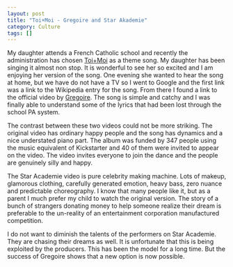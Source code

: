 ```yaml
---
layout: post
title: "Toi+Moi - Gregoire and Star Akademie"
category: Culture
tags: []
---
```


My daughter attends a French Catholic school and recently the
administration has chosen
[Toi+Moi](https://www.youtube.com/watch?v=W5zMPmu-EJw) as a theme
song. My daughter has been singing it almost non stop. It is wonderful
to see her so excited and I am enjoying her version of the song. One
evening she wanted to hear the song at home, but we have do not have a
TV so I went to Google and the first link was a link to the Wikipedia
entry for the song. From there I found a link to the official video by
[Gregoire](https://www.youtube.com/watch?v=kOru9ITtVIg). The song is
simple and catchy and I was finally able to understand some of the
lyrics that had been lost through the school PA system.

The contrast between these two videos could not be more striking. The
original video has ordinary happy people and the song has dynamics and
a nice understated piano part. The album was funded by 347 people
using the music equivalent of Kickstarter and 40 of them were invited
to appear on the video. The video invites everyone to join the
dance and the people are genuinely silly and happy.

The Star Academie video is pure celebrity making machine. Lots of
makeup, glamorous clothing, carefully generated emotion, heavy bass,
zero nuance and predictable choreography. I know that many people like
it, but as a parent I much prefer my child to watch the original
version. The story of a bunch of strangers donating money to
help someone realize their dream is preferable to the un-reality of an
entertainment corporation manufactured competition. 

I do not want to diminish the talents of the performers on Star
Academie. They are chasing their dreams as well. It is unfortunate
that this is being exploited by the producers. This has been the model
for a long time. But the success of Gregoire shows that a new option
is now possible.
